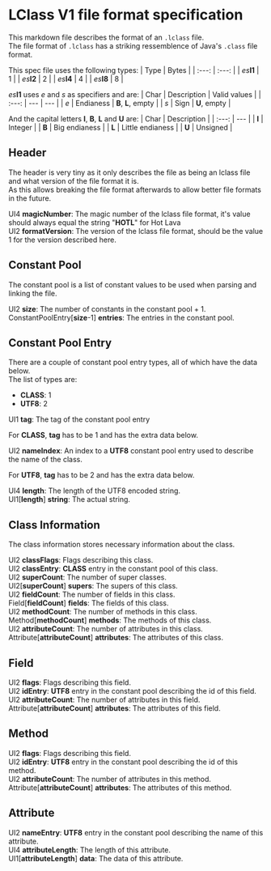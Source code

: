 # LClass V1 file format specification
This markdown file describes the format of an `.lclass` file.  
The file format of `.lclass` has a striking ressemblence of Java's `.class` file format.

This spec file uses the following types:
| Type | Bytes |
| :---: | :---: |
| _es_**I1** | 1 |
| _es_**I2** | 2 |
| _es_**I4** | 4 |
| _es_**I8** | 8 |

_es_**I1** uses _e_ and _s_ as specifiers and are:
| Char | Description | Valid values |
| :---: | --- | --- |
| *e* | Endianess | **B**, **L**, empty |
| *s* | Sign | **U**, empty |

And the capital letters **I**, **B**, **L** and **U** are:
| Char | Description |
| :---: | --- |
| **I** | Integer |
| **B** | Big endianess |
| **L** | Little endianess |
| **U** | Unsigned |

## Header
The header is very tiny as it only describes the file as being an lclass file and what version of the file format it is.  
As this allows breaking the file format afterwards to allow better file formats in the future.

UI4 **magicNumber**: The magic number of the lclass file format, it's value should always equal the string "**HOTL**" for Hot Lava  
UI2 **formatVersion**: The version of the lclass file format, should be the value 1 for the version described here.

## Constant Pool
The constant pool is a list of constant values to be used when parsing and linking the file.

UI2 **size**: The number of constants in the constant pool + 1.  
ConstantPoolEntry[**size**-1] **entries**: The entries in the constant pool.

## Constant Pool Entry
There are a couple of constant pool entry types, all of which have the data below.  
The list of types are:
- **CLASS**: 1
- **UTF8**: 2

UI1 **tag**: The tag of the constant pool entry

For **CLASS**, **tag** has to be 1 and has the extra data below.

UI2 **nameIndex**: An index to a **UTF8** constant pool entry used to describe the name of the class.

For **UTF8**, **tag** has to be 2 and has the extra data below.

UI4 **length**: The length of the UTF8 encoded string.  
UI1[**length**] **string**: The actual string.

## Class Information
The class information stores necessary information about the class.

UI2 **classFlags**: Flags describing this class.  
UI2 **classEntry**: **CLASS** entry in the constant pool of this class.  
UI2 **superCount**: The number of super classes.  
UI2[**superCount**] **supers**: The supers of this class.  
UI2 **fieldCount**: The number of fields in this class.  
Field[**fieldCount**] **fields**: The fields of this class.  
UI2 **methodCount**: The number of methods in this class.  
Method[**methodCount**] **methods**: The methods of this class.  
UI2 **attributeCount**: The number of attributes in this class.  
Attribute[**attributeCount**] **attributes**: The attributes of this class.

## Field

UI2 **flags**: Flags describing this field.  
UI2 **idEntry**: **UTF8** entry in the constant pool describing the id of this field.  
UI2 **attributeCount**: The number of attributes in this field.  
Attribute[**attributeCount**] **attributes**: The attributes of this field.

## Method

UI2 **flags**: Flags describing this field.  
UI2 **idEntry**: **UTF8** entry in the constant pool describing the id of this method.  
UI2 **attributeCount**: The number of attributes in this method.  
Attribute[**attributeCount**] **attributes**: The attributes of this method.

## Attribute

UI2 **nameEntry**: **UTF8** entry in the constant pool describing the name of this attribute.  
UI4 **attributeLength**: The length of this attribute.  
UI1[**attributeLength**] **data**: The data of this attribute.
